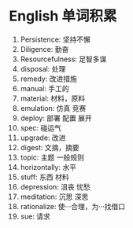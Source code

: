 # English 单词积累

1. Persistence: 坚持不懈
2. Diligence: 勤奋
3. Resourcefulness: 足智多谋
4. disposal: 处理
5. remedy: 改进措施
6. manual: 手工的
7. material: 材料，原料
8. emulation: 仿真 竞赛
9. deploy: 部署 配置 展开
10. spec: 碰运气
11. upgrade: 改进
12. digest: 文摘，摘要
13. topic: 主题 一般规则
14. horizontally: 水平
15. stuff: 东西 材料
16. depression: 沮丧 忧愁
17. meditation: 沉思 深思
18. rationalize: 使···合理，为···找借口
19. sue: 请求

